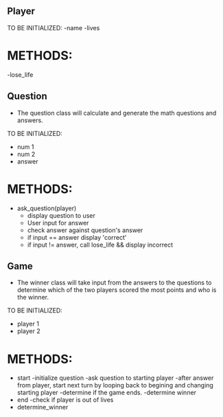 ## Player

TO BE INITIALIZED:
-name
-lives

# METHODS:

-lose_life

## Question

- The question class will calculate and generate the math questions and answers.

TO BE INITIALIZED:

- num 1
- num 2
- answer

# METHODS:

- ask_question(player)
  - display question to user
  - User input for answer
  - check answer against question's answer
  - if input == answer display 'correct'
  - if input != answer, call lose_life && display incorrect

## Game

- The winner class will take input from the answers to the questions to determine which of the two players scored the most points and who is the winner.

TO BE INITIALIZED:

- player 1
- player 2

# METHODS:

- start
  -initialize question
  -ask question to starting player
  -after answer from player, start next turn by looping back to begining and changing starting player
  -determine if the game ends.
  -determine winner
- end
  -check if player is out of lives
- determine_winner
